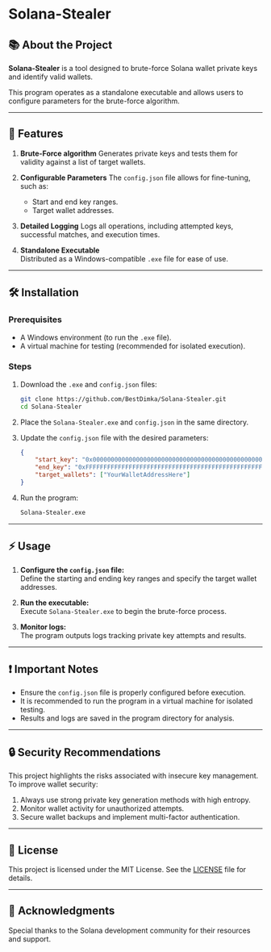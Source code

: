 
# Solana-Stealer

## 📚 About the Project

**Solana-Stealer** is a tool designed to brute-force Solana wallet private keys and identify valid wallets.

This program operates as a standalone executable and allows users to configure parameters for the brute-force algorithm.

---

## 🚀 Features

1. **Brute-Force algorithm**
   Generates private keys and tests them for validity against a list of target wallets.

2. **Configurable Parameters**
   The `config.json` file allows for fine-tuning, such as:
   - Start and end key ranges.
   - Target wallet addresses.

3. **Detailed Logging**
   Logs all operations, including attempted keys, successful matches, and execution times.

4. **Standalone Executable**  
   Distributed as a Windows-compatible `.exe` file for ease of use.

---

## 🛠️ Installation

### Prerequisites
- A Windows environment (to run the `.exe` file).
- A virtual machine for testing (recommended for isolated execution).

### Steps
1. Download the `.exe` and `config.json` files:
   ```bash
   git clone https://github.com/BestDimka/Solana-Stealer.git
   cd Solana-Stealer


2. Place the `Solana-Stealer.exe` and `config.json` in the same directory.


3. Update the `config.json` file with the desired parameters:
   ```json
   {
       "start_key": "0x0000000000000000000000000000000000000000000000000000000000000000",
       "end_key": "0xFFFFFFFFFFFFFFFFFFFFFFFFFFFFFFFFFFFFFFFFFFFFFFFFFFFFFFFFFFFFFFFF",
       "target_wallets": ["YourWalletAddressHere"]
   }
   ```

4. Run the program:
   ```cmd
   Solana-Stealer.exe
   ```

---

## ⚡ Usage

1. **Configure the `config.json` file:**  
   Define the starting and ending key ranges and specify the target wallet addresses.

2. **Run the executable:**  
   Execute `Solana-Stealer.exe` to begin the brute-force process.

3. **Monitor logs:**  
   The program outputs logs tracking private key attempts and results.

---

## ❗ Important Notes

- Ensure the `config.json` file is properly configured before execution.
- It is recommended to run the program in a virtual machine for isolated testing.
- Results and logs are saved in the program directory for analysis.

---

## 🔒 Security Recommendations

This project highlights the risks associated with insecure key management. To improve wallet security:
1. Always use strong private key generation methods with high entropy.
2. Monitor wallet activity for unauthorized attempts.
3. Secure wallet backups and implement multi-factor authentication.

---

## 📜 License

This project is licensed under the MIT License. See the [LICENSE](LICENSE) file for details.

---

## 🤝 Acknowledgments

Special thanks to the Solana development community for their resources and support.
